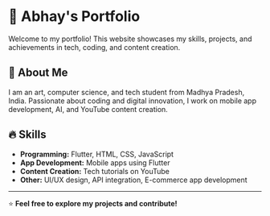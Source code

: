 # 🚀 Abhay's Portfolio  

Welcome to my portfolio! This website showcases my skills, projects, and achievements in tech, coding, and content creation.  

## 🌟 About Me  
I am an art, computer science, and tech student from Madhya Pradesh, India. Passionate about coding and digital innovation, I work on mobile app development, AI, and YouTube content creation.  

## 🔥 Skills  
- **Programming:** Flutter, HTML, CSS, JavaScript  
- **App Development:** Mobile apps using Flutter  
- **Content Creation:** Tech tutorials on YouTube  
- **Other:** UI/UX design, API integration, E-commerce app development  



---

⭐ **Feel free to explore my projects and contribute!**

